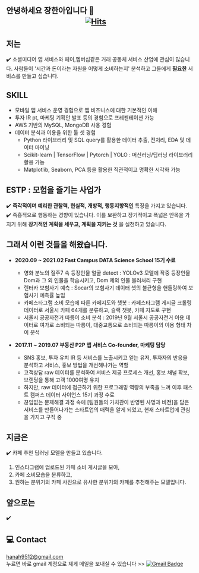## 안녕하세요 장한아입니다 👋ㅤㅤㅤㅤㅤㅤㅤㅤㅤㅤㅤㅤㅤㅤㅤㅤㅤㅤㅤㅤㅤㅤㅤㅤ[![Hits](https://hits.seeyoufarm.com/api/count/incr/badge.svg?url=https%3A%2F%2Fgithub.com%2Fhannmnnah&count_bg=%2379C83D&title_bg=%23555555&icon=&icon_color=%23E7E7E7&title=hits&edge_flat=false)](https://hits.seeyoufarm.com)

## 저는
✔️ 소셜미디어 앱 서비스와 페이,멤버십같은 거래 공동체 서비스 산업에 관심이 많습니다. 사람들이 '시간과 돈이라는 자원을 어떻게 소비하는지' 분석하고 그들에게 __필요한__ 서비스를 만들고 싶습니다.  

## SKILL
- 모바일 앱 서비스 운영 경험으로 앱 비즈니스에 대한 기본적인 이해
- 투자 IR pt, 마케팅 기획안 발표 등의 경험으로 프레젠테이션 가능
- AWS 기반의 MySQL, MongoDB 사용 경험
- 데이터 분석과 이용을 위한 툴 셋 경험
  - Python 라이브러리 및 SQL query를 활용한 데이터 추출, 전처리, EDA 및 데이터 마이닝
  - Scikit-learn | TensorFlow | Pytorch | YOLO : 머신러닝/딥러닝 라이브러리 활용 가능
  - Matplotlib, Seaborn, PCA 등을 활용한 직관적이고 명확한 시각화 가능


## ESTP : 모험을 즐기는 사업가
✔️ __즉각적이며 예리한 관찰력, 현실적, 개방적, 행동지향적인__ 특징을 가지고 있습니다.  
✔️ 즉흥적으로 행동하는 경향이 있습니다. 이를 보완하고 장기적이고 폭넓은 안목을 가지기 위해 __장기적인 계획을 세우고, 계획을 지키는 것__ 
을 실천하고 있습니다.

## 그래서 이런 것들을 해왔습니다.
* __2020.09 ~ 2021.02 Fast Campus DATA Science School 15기 수료__  
  - 영화 분노의 질주7 속 등장인물 얼굴 detect : YOLOv3 모델에 작중 등장인물 Dom과 그 외 인물을 학습시키고, Dom 제외 인물 블러처리 구현
  - 렌터카 보험사기 예측 : Socar의 보험사기 데이터 셋의 불균형을 핸들링하여 보험사기 예측률 높임
  - 카페스타그램 소비 모습에 따른 카페지도와 챗봇 : 카페스타그램 게시글 크롤링 데이터로 서울시 카페 64개를 분류하고, 슬랙 챗봇, 카페 지도로 구현
  - 서울시 공공자전거 따릉이 소비 분석 : 2019년 9월 서울시 공공자전거 이용 데이터로 여가로 소비되는 따릉이, 대중교통으로 소비되는 따릉이의 이용 형태 차이 분석
  
* __2017.11 ~ 2019.07 부동산 P2P 앱 서비스 Co-founder, 마케팅 담당__
  - SNS 홍보, 투자 유치 IR 등 서비스를 노출시키고 얻는 유저, 투자자의 반응을 분석하고 서비스, 홍보 방법을 개선해나가는 역할
  - 고객상담 raw 데이터를 분석하여 서비스 제공 프로세스 개선, 홍보 채널 확보, 브랜딩을 통해 고객 1000여명 유치
  - 하지만, raw 데이터에 접근하기 위한 프로그래밍 역량의 부족을 느껴 이후 패스트 캠퍼스 데이터 사이언스 15기 과정 수료
  - 끊임없는 문제해결 과정 속에 [팀원들의 가치관이 반영된 사명과 비전]을 담은 서비스를 만들어나가는 스타트업의 매력을 알게 되었고, 현재 스타트업에 관심을 가지고 구직 중




## 지금은
✔️ 카페 추천 딥러닝 모델을 만들고 있습니다.
  1. 인스타그램에 업로드된 카페 소비 게시글을 모아, 
  2. 카페 소비모습을 분류하고, 
  3. 원하는 분위기의 카페 사진으로 유사한 분위기의 카페를 추천해주는 모델입니다.

## 앞으로는
✔️ 

## 💻 Contact
hanah9512@gmail.com  
누르면 바로 gmail 계정으로 제게 메일을 보내실 수 있습니다 >> [![Gmail Badge](https://img.shields.io/badge/Gmail-d14836?style=flat-square&logo=Gmail&logoColor=white&link=mailto:hanah9512@gmail.com)](mailto:hanah9512@gmail.com)
<!--
**hannmnnah/hannmnnah** is a ✨ _special_ ✨ repository because its `README.md` (this file) appears on your GitHub profile.

Here are some ideas to get you started:

- 🔭 I’m currently working on ...
- 🌱 I’m currently learning ...
- 👯 I’m looking to collaborate on ...
- 🤔 I’m looking for help with ...
- 💬 Ask me about ...
- 📫 How to reach me: ...
- 😄 Pronouns: ...
- ⚡ Fun fact: ...
-->
